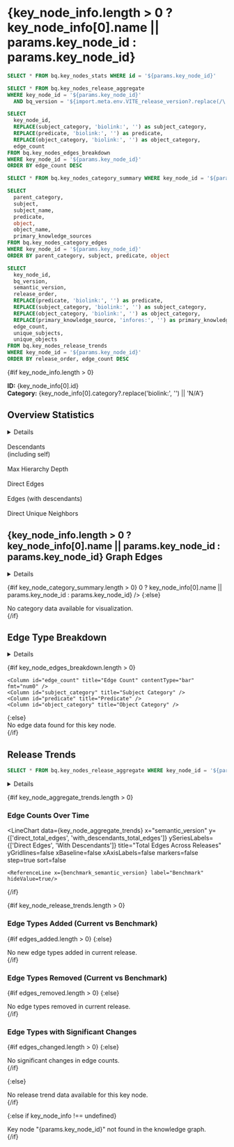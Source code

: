 # {key_node_info.length > 0 ? key_node_info[0].name || params.key_node_id : params.key_node_id}

```sql key_node_info
SELECT * FROM bq.key_nodes_stats WHERE id = '${params.key_node_id}'
```

```sql key_node_aggregate
SELECT * FROM bq.key_nodes_release_aggregate
WHERE key_node_id = '${params.key_node_id}'
  AND bq_version = '${import.meta.env.VITE_release_version?.replace(/\./g, '_')}'
```

```sql key_node_edges_breakdown
SELECT
  key_node_id,
  REPLACE(subject_category, 'biolink:', '') as subject_category,
  REPLACE(predicate, 'biolink:', '') as predicate,
  REPLACE(object_category, 'biolink:', '') as object_category,
  edge_count
FROM bq.key_nodes_edges_breakdown
WHERE key_node_id = '${params.key_node_id}'
ORDER BY edge_count DESC
```

```sql key_node_category_summary
SELECT * FROM bq.key_nodes_category_summary WHERE key_node_id = '${params.key_node_id}' ORDER BY distinct_nodes DESC
```

```sql key_node_category_edges
SELECT
  parent_category,
  subject,
  subject_name,
  predicate,
  object,
  object_name,
  primary_knowledge_sources
FROM bq.key_nodes_category_edges
WHERE key_node_id = '${params.key_node_id}'
ORDER BY parent_category, subject, predicate, object
```

```sql key_node_release_trends
SELECT
  key_node_id,
  bq_version,
  semantic_version,
  release_order,
  REPLACE(predicate, 'biolink:', '') as predicate,
  REPLACE(subject_category, 'biolink:', '') as subject_category,
  REPLACE(object_category, 'biolink:', '') as object_category,
  REPLACE(primary_knowledge_source, 'infores:', '') as primary_knowledge_source,
  edge_count,
  unique_subjects,
  unique_objects
FROM bq.key_nodes_release_trends
WHERE key_node_id = '${params.key_node_id}'
ORDER BY release_order, edge_count DESC
```

<script>
  import KeyNodeChordDashboard from '../../_components/KeyNodeChordDashboard.svelte';

  const current_release_bq_version = import.meta.env.VITE_release_version?.replace(/\./g, '_') || 'v0_10_4';
  const benchmark_bq_version = import.meta.env.VITE_benchmark_version?.replace(/\./g, '_') || 'v0_10_2';
  const benchmark_semantic_version = import.meta.env.VITE_benchmark_version || 'v0.10.2';

  // Filter release trends data in JavaScript
  $: current_release_edges = key_node_release_trends.filter(row => row.bq_version === current_release_bq_version);
  $: benchmark_release_edges = key_node_release_trends.filter(row => row.bq_version === benchmark_bq_version);

  // Compute edges added (in current but not in benchmark)
  $: edges_added = current_release_edges.filter(curr => {
    return !benchmark_release_edges.some(bench =>
      bench.predicate === curr.predicate &&
      bench.subject_category === curr.subject_category &&
      bench.object_category === curr.object_category &&
      bench.primary_knowledge_source === curr.primary_knowledge_source
    );
  }).sort((a, b) => b.edge_count - a.edge_count);

  // Compute edges removed (in benchmark but not in current)
  $: edges_removed = benchmark_release_edges.filter(bench => {
    return !current_release_edges.some(curr =>
      curr.predicate === bench.predicate &&
      curr.subject_category === bench.subject_category &&
      curr.object_category === bench.object_category &&
      curr.primary_knowledge_source === bench.primary_knowledge_source
    );
  }).sort((a, b) => b.edge_count - a.edge_count);

  // Compute edges with significant changes
  $: edges_changed = current_release_edges
    .map(curr => {
      const bench = benchmark_release_edges.find(b =>
        b.predicate === curr.predicate &&
        b.subject_category === curr.subject_category &&
        b.object_category === curr.object_category &&
        b.primary_knowledge_source === curr.primary_knowledge_source
      );
      if (bench && Math.abs(curr.edge_count - bench.edge_count) > 10) {
        return {
          ...curr,
          benchmark_count: bench.edge_count,
          current_count: curr.edge_count,
          count_change: curr.edge_count - bench.edge_count,
          pct_change: Math.round(1000 * (curr.edge_count - bench.edge_count) / bench.edge_count) / 10
        };
      }
      return null;
    })
    .filter(x => x !== null)
    .sort((a, b) => Math.abs(b.count_change) - Math.abs(a.count_change));
</script>

{#if key_node_info.length > 0}

<div class="max-w-3xl mx-auto text-sm leading-snug text-gray-700 mb-4">
  <strong>ID:</strong> {key_node_info[0].id}<br/>
  <strong>Category:</strong> {key_node_info[0].category?.replace('biolink:', '') || 'N/A'}
</div>

## Overview Statistics

<Details title="Understanding These Metrics">
<div class="max-w-3xl mx-auto text-sm leading-snug text-gray-700 mb-4">
Statistics are shown for both the key node directly and including all its descendants (subtypes/subclasses).
Descendants are found by recursively following biolink:subclass_of edges up to 20 levels deep.
This provides a comprehensive view of the entire hierarchy under this node.
</div>
</Details>

<Grid col=2 class="max-w-4xl mx-auto mb-6">
  <div class="text-center text-lg">
    <span class="font-semibold text-4xl" style="color: #1e40af;">
      <Value data={key_node_info} column="descendant_count" fmt="num0" />
    </span><br/>
    <span class="text-xl">Descendants</span><br/>
    <span class="text-sm text-gray-600">(including self)</span>
  </div>
  <div class="text-center text-lg">
    <span class="font-semibold text-4xl" style="color: #1e40af;">
      <Value data={key_node_info} column="max_descendant_depth" fmt="num0" />
    </span><br/>
    <span class="text-xl">Max Hierarchy Depth</span>
  </div>
</Grid>

<Grid col=2 class="max-w-4xl mx-auto mb-6">
  <div class="text-center text-lg">
    <span class="font-semibold text-2xl" style="color: #059669;">
      <Value data={key_node_info} column="direct_total_edges" fmt="num0" />
    </span><br/>
    <span class="text-md">Direct Edges</span>
  </div>
  <div class="text-center text-lg">
    <span class="font-semibold text-2xl" style="color: #059669;">
      <Value data={key_node_aggregate} column="with_descendants_total_edges" fmt="num0" />
    </span><br/>
    <span class="text-md">Edges (with descendants)</span>
  </div>
</Grid>

<Grid col=2 class="max-w-4xl mx-auto mb-6">
  <div class="text-center text-lg">
    <span class="font-semibold text-2xl" style="color: #7c3aed;">
      <Value data={key_node_info} column="direct_unique_neighbors" fmt="num0" />
    </span><br/>
    <span class="text-md">Direct Unique Neighbors</span>
  </div>
</Grid>

## {key_node_info.length > 0 ? key_node_info[0].name || params.key_node_id : params.key_node_id} Graph Edges

<Details title="Understanding This Visualization">
<div class="max-w-3xl mx-auto text-sm leading-snug text-gray-700 mb-4">
This interactive diagram shows the key node in the center with connected biolink categories arranged around it.
The size of each node represents the number of distinct connected entities, and link width represents total edge count.
Click on any category to see example edges below. Click again or click the center node to deselect.
</div>
</Details>

{#if key_node_category_summary.length > 0}
<KeyNodeChordDashboard
  categoryData={key_node_category_summary}
  edgeData={key_node_category_edges}
  keyNodeName={key_node_info.length > 0 ? key_node_info[0].name || params.key_node_id : params.key_node_id}
/>
{:else}
<div class="text-center text-lg text-gray-500 mt-10">
  No category data available for visualization.
</div>
{/if}

## Edge Type Breakdown

<Details title="Understanding This Table">
<div class="max-w-3xl mx-auto text-sm leading-snug text-gray-700 mb-4">
This table shows all edge types involving this key node and its descendants, broken down by predicate (relationship type),
subject category, object category, and primary knowledge source. This helps understand what types of relationships
are most common for this entity.
</div>
</Details>

{#if key_node_edges_breakdown.length > 0}
<DataTable
    data={key_node_edges_breakdown}
    pagination=true
    pageSize={25}
    title="Edge Types (with descendants)">

    <Column id="edge_count" title="Edge Count" contentType="bar" fmt="num0" />
    <Column id="subject_category" title="Subject Category" />
    <Column id="predicate" title="Predicate" />
    <Column id="object_category" title="Object Category" />

</DataTable>
{:else}
<div class="text-center text-lg text-gray-500 mt-10">
  No edge data found for this key node.
</div>
{/if}

## Release Trends

```sql key_node_aggregate_trends
SELECT * FROM bq.key_nodes_release_aggregate WHERE key_node_id = '${params.key_node_id}' ORDER BY release_order
```

<Details title="Understanding Release Trends">
<div class="max-w-3xl mx-auto text-sm leading-snug text-gray-700 mb-4">
This section shows how the neighborhood of this key node (including descendants) has evolved across releases.
Direct edges are connections involving only the key node itself, while "with descendants" includes all subtypes/subclasses.
The comparison tables below show edge types that have been added, removed, or changed significantly between the benchmark and current release.
</div>
</Details>

{#if key_node_aggregate_trends.length > 0}

### Edge Counts Over Time

<LineChart
    data={key_node_aggregate_trends}
    x="semantic_version"
    y={['direct_total_edges', 'with_descendants_total_edges']}
    ySeriesLabels={['Direct Edges', 'With Descendants']}
    title="Total Edges Across Releases"
    yGridlines=false
    xBaseline=false
    xAxisLabels=false
    markers=false
    step=true
    sort=false
>
    <ReferenceLine x={benchmark_semantic_version} label="Benchmark" hideValue=true/>
</LineChart>

{/if}

{#if key_node_release_trends.length > 0}

### Edge Types Added (Current vs Benchmark)

{#if edges_added.length > 0}
<DataTable
    data={edges_added}
    pagination=true
    pageSize={10}
    title="Edge types present in current release but not in benchmark">
    <Column id="edge_count" title="Edge Count" contentType="bar" fmt="num0" />
    <Column id="subject_category" title="Subject Category" />
    <Column id="predicate" title="Predicate" />
    <Column id="object_category" title="Object Category" />
</DataTable>
{:else}
<div class="text-center text-lg text-gray-500 mt-4 mb-4">
  No new edge types added in current release.
</div>
{/if}

### Edge Types Removed (Current vs Benchmark)

{#if edges_removed.length > 0}
<DataTable
    data={edges_removed}
    pagination=true
    pageSize={10}
    title="Edge types present in benchmark but not in current release">
    <Column id="edge_count" title="Edge Count (Benchmark)" contentType="bar" fmt="num0" />
    <Column id="subject_category" title="Subject Category" />
    <Column id="predicate" title="Predicate" />
    <Column id="object_category" title="Object Category" />
</DataTable>
{:else}
<div class="text-center text-lg text-gray-500 mt-4 mb-4">
  No edge types removed in current release.
</div>
{/if}

### Edge Types with Significant Changes

{#if edges_changed.length > 0}
<DataTable
    data={edges_changed}
    pagination=true
    pageSize={10}
    title="Edge types with significant count changes (>10 edges difference)">
    <Column id="count_change" title="Change" contentType="delta" fmt="num0" />
    <Column id="pct_change" title="% Change" fmt="pct1" />
    <Column id="benchmark_count" title="Benchmark Count" fmt="num0" />
    <Column id="current_count" title="Current Count" fmt="num0" />
    <Column id="subject_category" title="Subject Category" />
    <Column id="predicate" title="Predicate" />
    <Column id="object_category" title="Object Category" />
</DataTable>
{:else}
<div class="text-center text-lg text-gray-500 mt-4 mb-4">
  No significant changes in edge counts.
</div>
{/if}

{:else}
<div class="text-center text-lg text-gray-500 mt-10">
  No release trend data available for this key node.
</div>
{/if}

{:else if key_node_info !== undefined}
<div class="text-center text-lg text-red-500 mt-10">
  Key node "{params.key_node_id}" not found in the knowledge graph.
</div>
{/if}
